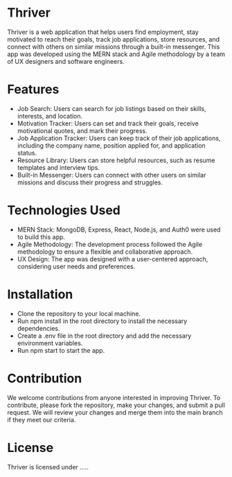 # Thriver
Thriver is a web application that helps users find employment, stay motivated to reach their goals, track job applications, store resources, and connect with others on similar missions through a built-in messenger. This app was developed using the MERN stack and Agile methodology by a team of UX designers and software engineers.
# Features
 * Job Search: Users can search for job listings based on their skills, interests, and location.
 * Motivation Tracker: Users can set and track their goals, receive motivational quotes, and mark their progress.
 * Job Application Tracker: Users can keep track of their job applications, including the company name, position applied for, and application status.
 * Resource Library: Users can store helpful resources, such as resume templates and interview tips.
 * Built-in Messenger: Users can connect with other users on similar missions and discuss their progress and struggles.
# Technologies Used
 * MERN Stack: MongoDB, Express, React, Node.js, and Auth0 were used to build this app.
 * Agile Methodology: The development process followed the Agile methodology to ensure a flexible and collaborative approach.
 * UX Design: The app was designed with a user-centered approach, considering user needs and preferences.
# Installation
 * Clone the repository to your local machine.
 * Run npm install in the root directory to install the necessary dependencies.
 * Create a .env file in the root directory and add the necessary environment variables.
 * Run npm start to start the app.
# Contribution
We welcome contributions from anyone interested in improving Thriver. To contribute, please fork the repository, make your changes, and submit a pull request. We will review your changes and merge them into the main branch if they meet our criteria.
# License
Thriver is licensed under .....